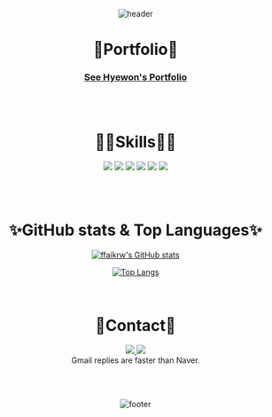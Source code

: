 <div align="center">


  ![header](https://capsule-render.vercel.app/api?type=waving&color=02e5ed&height=200&section=header&text=A%20Brief%20Introduction&fontColor=ffffff&fontAlignY=30&fontSize=35&desc=of%20JeongHyewon's%20github😎&descAlignY=50&animation=fadeIn)


  # 📑Portfolio📑
  ### [See Hyewon's Portfolio](portfolio.pdf)
  <br><br>
  
  
  # 👩‍💻Skills👩‍💻
  
  <img src="https://img.shields.io/badge/Java-007396?style=for-the-badge&logo=Java&logoColor=ffffff">
  <img src="https://img.shields.io/badge/MySQL-4479A1?style=for-the-badge&logo=MySQL&logoColor=ffffff">
  <img src="https://img.shields.io/badge/JavaScript-F7DF1E?style=for-the-badge&logo=JavaScript&logoColor=ffffff">
  <img src="https://img.shields.io/badge/HTML5-E34F26?style=for-the-badge&logo=HTML5&logoColor=ffffff">
  <img src="https://img.shields.io/badge/CSS3-1572B6?style=for-the-badge&logo=Css3&logoColor=ffffff">
  <img src="https://img.shields.io/badge/SpringBoot-6DB33F?style=for-the-badge&logo=SpringBoot&logoColor=ffffff">

  <br><br>

  # ✨GitHub stats & Top Languages✨
   [![ffaikrw's GitHub stats](https://github-readme-stats.vercel.app/api?username=ffaikrw&show_icons=true&theme=tokyonight&bg_color=ffffff&include_all_commits=true&border_color=86B3FD&custom_title=Hyewon's%20GitHub%20stats)](https://github.com/ffaikrw/github-readme-stats)

   [![Top Langs](https://github-readme-stats.vercel.app/api/top-langs/?username=ffaikrw&layout=compact&title_color=86B3FD&body_color=86B3FD&border_color=86B3FD)](https://github.com/ffaikrw/github-readme-stats)
  
  <br>

  # 📧Contact📧
  <a href="ffaikrw@gmail.com" target="_blank" align="center">
    <img src="https://img.shields.io/badge/Gmail-EA4335?style=flat-square&logo=Gmail&logoColor=white"/>
  </a>
  
  <a href="jhwn0202@naver.com" target="_blank" align="center">
    <img src="https://img.shields.io/badge/Naver-03C75A?style=flat-square&logo=Naver&logoColor=white"/>
  </a>
  
  <br>
  Gmail replies are faster than Naver.
  
  <br><br>
  
  ![footer](https://capsule-render.vercel.app/api?type=waving&color=02e5ed&height=200&section=footer&text=🌊%20🌊%20🌊&fontAlignY=65&fontSize=30&animation=fadeIn)

</div>

